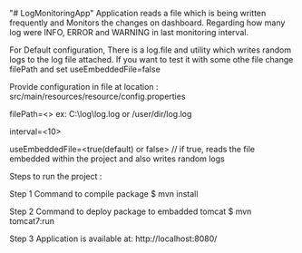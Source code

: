 "# LogMonitoringApp" Application reads a file which is being written frequently and Monitors the changes on dashboard. Regarding how many log were INFO, ERROR and WARNING in last monitoring interval.

For Default configuration, There is a log.file and utility which writes random logs to the log file attached. If you want to test it with some othe file change filePath and set useEmbeddedFile=false


Provide configuration in file at location : src/main/resources/resource/config.properties


filePath=<<absolute path to log file>> ex: C:\\log\\log.log   or /user/dir/log.log
  
interval=<10>  
  
useEmbeddedFile=<true(default) or false>  // if true, reads the file embedded within the project and also writes random logs 
  
  
  
Steps to run the project :

Step 1
Command to compile package
$ mvn install 

Step 2
Command to deploy package to embadded tomcat
$ mvn tomcat7:run 

Step 3
Application is available at: http://localhost:8080/
